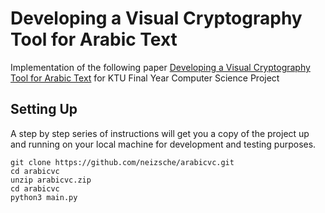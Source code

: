 # Developing a Visual Cryptography Tool for Arabic Text

Implementation of the following paper [Developing a Visual Cryptography Tool for Arabic Text](https://ieeexplore.ieee.org/stamp/stamp.jsp?tp=&arnumber=8731855) for KTU Final Year Computer Science Project

## Setting Up

A step by step series of instructions will get you a copy of the project up and running on your local machine for development and testing purposes.


```
git clone https://github.com/neizsche/arabicvc.git
cd arabicvc
unzip arabicvc.zip
cd arabicvc
python3 main.py
```
